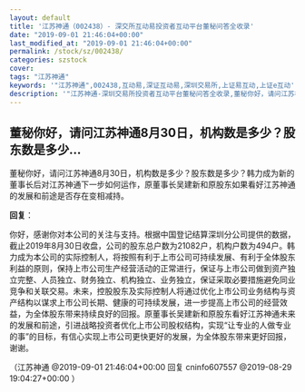```yaml
---
layout: default
title: '江苏神通（002438）- 深交所互动易投资者互动平台董秘问答全收录'
date: "2019-09-01 21:46:04+00:00"
last_modified_at: "2019-09-01 21:46:04+00:00"
permalink: /stock/sz/002438/
categories: szstock
cover: 
tags: "江苏神通"
keywords: '"江苏神通",002438,互动易,深证互动易,深圳交易所,上证易互动,上证e互动'
description: '"江苏神通-深圳交易所投资者互动平台董秘问答全收录,董秘你好，请问江苏神通8月30日，机构数是多少？股东数是多少？韩力成为新的董事长后对江苏神通下一步如何运作，原董事长吴建新和原股东如果看好江苏神通的发展和前途是否存在变相减持。"'
---
```


## 董秘你好，请问江苏神通8月30日，机构数是多少？股东数是多少...

董秘你好，请问江苏神通8月30日，机构数是多少？股东数是多少？韩力成为新的董事长后对江苏神通下一步如何运作，原董事长吴建新和原股东如果看好江苏神通的发展和前途是否存在变相减持。

**回复**：

你好，感谢你对本公司的关注与支持。根据中国登记结算深圳分公司提供的数据，截止2019年8月30日收盘，公司的股东总户数为21082户，机构户数为494户。韩力成为本公司的实际控制人，将按照有利于上市公司可持续发展、有利于全体股东利益的原则，保持上市公司生产经营活动的正常进行，保证与上市公司做到资产独立完整、人员独立、财务独立、机构独立、业务独立，保证采取必要措施避免同业竞争和关联交易。未来，控股股东及实际控制人将通过优化上市公司业务结构与资产结构以谋求上市公司长期、健康的可持续发展，进一步提高上市公司的经营效益，为全体股东带来持续良好的回报。原董事长吴建新和原股东看好江苏神通未来的发展和前途，引进战略投资者优化上市公司股权结构，实现“让专业的人做专业的事”的目标，有信心实现上市公司更快更好的发展，为全体股东带来更好回报，谢谢。 

（江苏神通  @2019-09-01 21:46:04+00:00 回复 cninfo607557  @2019-08-29 19:04:27+00:00 ）

